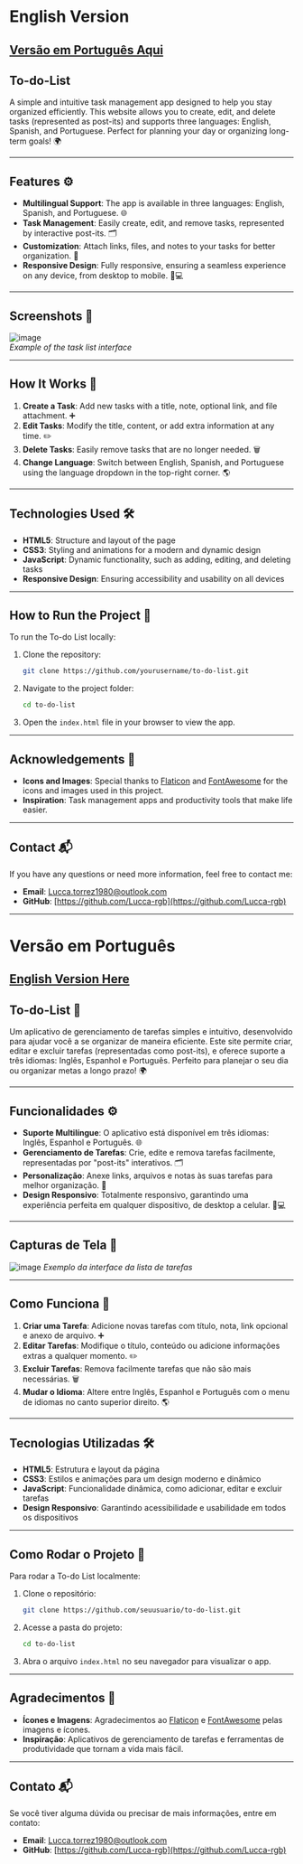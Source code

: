 # English Version 

## [Versão em Português Aqui](#versão-em-português)

## To-do-List 

A simple and intuitive task management app designed to help you stay organized efficiently. This website allows you to create, edit, and delete tasks (represented as post-its) and supports three languages: English, Spanish, and Portuguese. Perfect for planning your day or organizing long-term goals! 🌍

---

## Features ⚙️

- **Multilingual Support**: The app is available in three languages: English, Spanish, and Portuguese. 🌐
- **Task Management**: Easily create, edit, and remove tasks, represented by interactive post-its. 🗂️
- **Customization**: Attach links, files, and notes to your tasks for better organization. 📎
- **Responsive Design**: Fully responsive, ensuring a seamless experience on any device, from desktop to mobile. 📱💻

---

## Screenshots 📸

![image](https://github.com/user-attachments/assets/21e516d0-b70d-4ad7-bbda-4da20e2be0b3)  
*Example of the task list interface*

---

## How It Works 🔧

1. **Create a Task**: Add new tasks with a title, note, optional link, and file attachment. ➕
2. **Edit Tasks**: Modify the title, content, or add extra information at any time. ✏️
3. **Delete Tasks**: Easily remove tasks that are no longer needed. 🗑️
4. **Change Language**: Switch between English, Spanish, and Portuguese using the language dropdown in the top-right corner. 🌎

---

## Technologies Used 🛠️

- **HTML5**: Structure and layout of the page
- **CSS3**: Styling and animations for a modern and dynamic design
- **JavaScript**: Dynamic functionality, such as adding, editing, and deleting tasks
- **Responsive Design**: Ensuring accessibility and usability on all devices

---

## How to Run the Project 🚀

To run the To-do List locally:

1. Clone the repository:
    ```bash
    git clone https://github.com/yourusername/to-do-list.git
    ```

2. Navigate to the project folder:
    ```bash
    cd to-do-list
    ```

3. Open the `index.html` file in your browser to view the app.

---

## Acknowledgements 🙏

- **Icons and Images**: Special thanks to [Flaticon](https://www.flaticon.com) and [FontAwesome](https://fontawesome.com) for the icons and images used in this project.
- **Inspiration**: Task management apps and productivity tools that make life easier.

---

## Contact 📬

If you have any questions or need more information, feel free to contact me:

- **Email**: Lucca.torrez1980@outlook.com
- **GitHub**: [https://github.com/Lucca-rgb](https://github.com/Lucca-rgb)

---
# Versão em Português

## [English Version Here](#english-version)

## To-do-List 📝

Um aplicativo de gerenciamento de tarefas simples e intuitivo, desenvolvido para ajudar você a se organizar de maneira eficiente. Este site permite criar, editar e excluir tarefas (representadas como post-its), e oferece suporte a três idiomas: Inglês, Espanhol e Português. Perfeito para planejar o seu dia ou organizar metas a longo prazo! 🌍

---

## Funcionalidades ⚙️

- **Suporte Multilíngue**: O aplicativo está disponível em três idiomas: Inglês, Espanhol e Português. 🌐
- **Gerenciamento de Tarefas**: Crie, edite e remova tarefas facilmente, representadas por "post-its" interativos. 🗂️
- **Personalização**: Anexe links, arquivos e notas às suas tarefas para melhor organização. 📎
- **Design Responsivo**: Totalmente responsivo, garantindo uma experiência perfeita em qualquer dispositivo, de desktop a celular. 📱💻

---

## Capturas de Tela 📸

![image](https://github.com/user-attachments/assets/b98ab0d6-a317-4a82-8c99-a34947ba0af1)
*Exemplo da interface da lista de tarefas*

---

## Como Funciona 🔧

1. **Criar uma Tarefa**: Adicione novas tarefas com título, nota, link opcional e anexo de arquivo. ➕
2. **Editar Tarefas**: Modifique o título, conteúdo ou adicione informações extras a qualquer momento. ✏️
3. **Excluir Tarefas**: Remova facilmente tarefas que não são mais necessárias. 🗑️
4. **Mudar o Idioma**: Altere entre Inglês, Espanhol e Português com o menu de idiomas no canto superior direito. 🌎

---

## Tecnologias Utilizadas 🛠️

- **HTML5**: Estrutura e layout da página
- **CSS3**: Estilos e animações para um design moderno e dinâmico
- **JavaScript**: Funcionalidade dinâmica, como adicionar, editar e excluir tarefas
- **Design Responsivo**: Garantindo acessibilidade e usabilidade em todos os dispositivos

---

## Como Rodar o Projeto 🚀

Para rodar a To-do List localmente:

1. Clone o repositório:
    ```bash
    git clone https://github.com/seuusuario/to-do-list.git
    ```

2. Acesse a pasta do projeto:
    ```bash
    cd to-do-list
    ```

3. Abra o arquivo `index.html` no seu navegador para visualizar o app.

---

## Agradecimentos 🙏

- **Ícones e Imagens**: Agradecimentos ao [Flaticon](https://www.flaticon.com) e [FontAwesome](https://fontawesome.com) pelas imagens e ícones.
- **Inspiração**: Aplicativos de gerenciamento de tarefas e ferramentas de produtividade que tornam a vida mais fácil.

---

## Contato 📬

Se você tiver alguma dúvida ou precisar de mais informações, entre em contato:

- **Email**: Lucca.torrez1980@outlook.com
- **GitHub**: [https://github.com/Lucca-rgb](https://github.com/Lucca-rgb)
